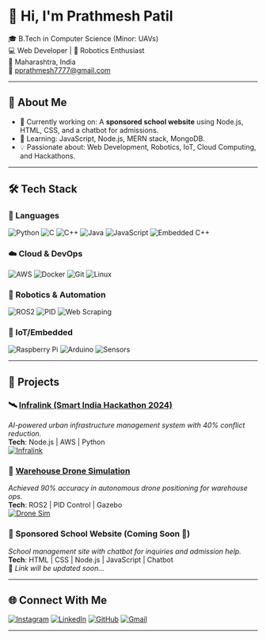 # 👋 Hi, I'm Prathmesh Patil

🎓 B.Tech in Computer Science (Minor: UAVs)  
💻 Web Developer | 🤖 Robotics Enthusiast  
📍 Maharashtra, India  
📧 pprathmesh7777@gmail.com  

---

## 🔭 About Me

- 🚀 Currently working on: A **sponsored school website** using Node.js, HTML, CSS, and a chatbot for admissions.
- 🌱 Learning: JavaScript, Node.js, MERN stack, MongoDB.
- 💡 Passionate about: Web Development, Robotics, IoT, Cloud Computing, and Hackathons.

---

## 🛠️ Tech Stack

### 🚀 Languages
![Python](https://img.shields.io/badge/Python-3776AB?style=flat&logo=python&logoColor=white)
![C](https://img.shields.io/badge/C-00599C?style=flat&logo=c&logoColor=white)
![C++](https://img.shields.io/badge/C++-00599C?style=flat&logo=c%2B%2B&logoColor=white)
![Java](https://img.shields.io/badge/Java-ED8B00?style=flat&logo=java&logoColor=white)
![JavaScript](https://img.shields.io/badge/JavaScript-F7DF1E?style=flat&logo=javascript&logoColor=black)
![Embedded C++](https://img.shields.io/badge/Embedded%20C++-A8B9CC?style=flat)

### ☁️ Cloud & DevOps
![AWS](https://img.shields.io/badge/AWS-232F3E?style=flat&logo=amazon-aws&logoColor=white)
![Docker](https://img.shields.io/badge/Docker-2496ED?style=flat&logo=docker&logoColor=white)
![Git](https://img.shields.io/badge/Git-F05032?style=flat&logo=git&logoColor=white)
![Linux](https://img.shields.io/badge/Linux-FCC624?style=flat&logo=linux&logoColor=black)

### 🤖 Robotics & Automation
![ROS2](https://img.shields.io/badge/ROS2-22314E?style=flat&logo=ros&logoColor=white)
![PID](https://img.shields.io/badge/PID_Control-grey?style=flat)
![Web Scraping](https://img.shields.io/badge/Web_Scraping-4B8BBE?style=flat)

### 📡 IoT/Embedded
![Raspberry Pi](https://img.shields.io/badge/Raspberry%20Pi-C51A4A?style=flat&logo=raspberrypi&logoColor=white)
![Arduino](https://img.shields.io/badge/Arduino-00979D?style=flat&logo=arduino&logoColor=white)
![Sensors](https://img.shields.io/badge/Sensor%20Integration-blue?style=flat)

---

## 📂 Projects

### 🛰️ [Infralink (Smart India Hackathon 2024)](https://github.com/JrPrath77/infralink)  
_AI-powered urban infrastructure management system with 40% conflict reduction._  
**Tech**: Node.js | AWS | Python  
[![Infralink](https://github-readme-stats.vercel.app/api/pin/?username=JrPrath77&repo=infralink)](https://github.com/JrPrath77/infralink)

### 🚁 [Warehouse Drone Simulation](https://github.com/JrPrath77/drone-sim)  
_Achieved 90% accuracy in autonomous drone positioning for warehouse ops._  
**Tech**: ROS2 | PID Control | Gazebo  
[![Drone Sim](https://github-readme-stats.vercel.app/api/pin/?username=JrPrath77&repo=drone-sim)](https://github.com/JrPrath77/drone-sim)

### 🏫 Sponsored School Website (Coming Soon 🚧)  
_School management site with chatbot for inquiries and admission help._  
**Tech**: HTML | CSS | Node.js | JavaScript | Chatbot  
🔗 _Link will be updated soon..._

---

## 🌐 Connect With Me

[![Instagram](https://img.shields.io/badge/Instagram-%23E4405F.svg?&style=flat&logo=instagram&logoColor=white)](https://www.instagram.com/jr.prath/)
[![LinkedIn](https://img.shields.io/badge/LinkedIn-%230077B5.svg?&style=flat&logo=linkedin&logoColor=white)](https://linkedin.com/in/prathmesh-patil)
[![GitHub](https://img.shields.io/badge/GitHub-%2312100E.svg?&style=flat&logo=github&logoColor=white)](https://github.com/JrPrath77)
[![Gmail](https://img.shields.io/badge/Gmail-D14836?style=flat&logo=gmail&logoColor=white)](mailto:pprathmesh7777@gmail.com)

---
